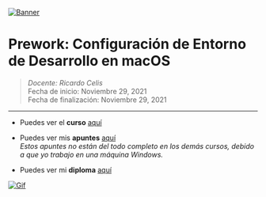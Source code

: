 [![Banner](https://geekflare.com/wp-content/uploads/2021/11/system-environment-variables.png "Banner")](https://geekflare.com/wp-content/uploads/2021/11/system-environment-variables.png "Banner")

# Prework: Configuración de Entorno de Desarrollo en macOS

> *Docente:  Ricardo Celis*
> <br>
> Fecha de inicio: Noviembre 29, 2021
> <br>
> Fecha de finalización: Noviembre 29, 2021

------------
- Puedes ver el **curso** [aquí](https://platzi.com/clases/prework-macos/ "aquí")

- Puedes ver mis **apuntes**  [aquí](https://steep-bridge-4be.notion.site/Prework-Configuraci-n-de-Entorno-de-Desarrollo-en-macOS-2b621c011c914e068843866c734660e3 "aquí") <br>
*Estos apuntes no están del todo completo en los demás cursos, debido a que yo trabajo en una máquina Windows.*

- Puedes ver mi **diploma** [aquí](https://platzi.com/p/Valenciajcamilo/curso/2214-prework-macos/diploma/detalle/ "aquí")

[![Gif](http://24.media.tumblr.com/a707edc3c5b7d83ac2d82289b2d4b69a/tumblr_mypbensmi71t2as4so1_500.gif "Gif")](http://24.media.tumblr.com/a707edc3c5b7d83ac2d82289b2d4b69a/tumblr_mypbensmi71t2as4so1_500.gif "Gif")
